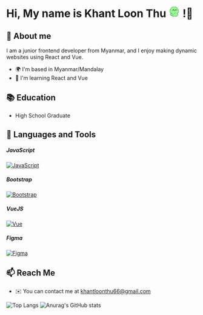 # Hi, My name is Khant Loon Thu [<img src="https://raw.githubusercontent.com/FairyLychee/FairyLychee/main/bird.webp" width="30" height="30" />](https://github.com/FairyLychee/FairyLychee/blob/main/bird.webp) !👋

## 👤 About me
I am a junior frontend developer from Myanmar, and I enjoy making dynamic websites using React and Vue.

* 🌍 I'm based in Myanmar/Mandalay
* 🧠 I'm learning React and Vue

## 📚 Education
* High School Graduate
  
## 🔧 Languages and Tools

<p align="left">
  <h5>JavaScript</h5>
  <a href="https://developer.mozilla.org/en-US/docs/Web/JavaScript" target="_blank" rel="noreferrer">
    <img src="https://raw.githubusercontent.com/danielcranney/readme-generator/main/public/icons/skills/javascript-colored.svg" width="36" height="36" alt="JavaScript" />
  </a>
  <h5>Bootstrap</h5>
  <a href="https://getbootstrap.com/" target="_blank" rel="noreferrer">
    <img src="https://raw.githubusercontent.com/danielcranney/readme-generator/main/public/icons/skills/bootstrap-colored.svg" width="36" height="36" alt="Bootstrap" />
  </a>
  <h5>VueJS</h5>
  <a href="https://vuejs.org/" target="_blank" rel="noreferrer">
    <img src="https://raw.githubusercontent.com/danielcranney/readme-generator/main/public/icons/skills/vuejs-colored.svg" width="36" height="36" alt="Vue" />
  </a>
  <h5>Figma</h5>
  <a href="https://www.figma.com/" target="_blank" rel="noreferrer">
    <img src="https://raw.githubusercontent.com/danielcranney/readme-generator/main/public/icons/skills/figma-colored.svg" width="36" height="36" alt="Figma" />
  </a>
</p>

## 📫 Reach Me
* ✉️ You can contact me at [khantloonthu66@gmail.com](mailto:khantloonthu66@gmail.com)

<p align="left">
  <img src="https://github-readme-stats.vercel.app/api/top-langs/?username=FairyLychee&layout=compact&theme=radical&height=150" alt="Top Langs" height="200">
  <img src="https://github-readme-stats.vercel.app/api?username=FairyLychee&show_icons=true&theme=radical&height=150" alt="Anurag's GitHub stats" height="200">
</p>
